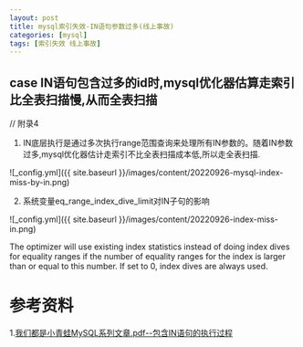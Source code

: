 ```yaml
---
layout: post 
title: mysql索引失效-IN语句参数过多(线上事故)
categories: [mysql]
tags: [索引失效 线上事故]
---
```



## case IN语句包含过多的id时,mysql优化器估算走索引比全表扫描慢,从而全表扫描
// 附录4

1. IN底层执行是通过多次执行range范围查询来处理所有IN参数的。随着IN参数过多,mysql优化器估计走索引不比全表扫描成本低,所以走全表扫描.

![_config.yml]({{ site.baseurl }}/images/content/20220926-mysql-index-miss-by-in.png)


2. 系统变量eq_range_index_dive_limit对IN子句的影响

![_config.yml]({{ site.baseurl }}/images/content/20220926-index-miss-in.png)

The optimizer will use existing index statistics instead of doing index dives for equality ranges if the number of equality ranges for the index is larger than or equal to this number. If set to 0, index dives are always used.


# 参考资料

1.[我们都是小青蛙MySQL系列文章.pdf--包含IN语句的执行过程]()